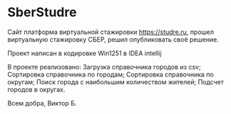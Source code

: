 # SberStudre

Сайт платформа виртуальной стажировки https://studre.ru, прошел виртуальную стажировку СБЕР, решил опубликовать своё решение.

Проект написан в кодировке Win1251 в IDEA intellij

В проекте реализовано: Загрузка справочника городов из csv; Сортировка справочника по городам; Сортировка справочника по округам; Поиск города с наибольшим количеством жителей; Подсчет городов в округах.

Всем добра,
Виктор Б.
